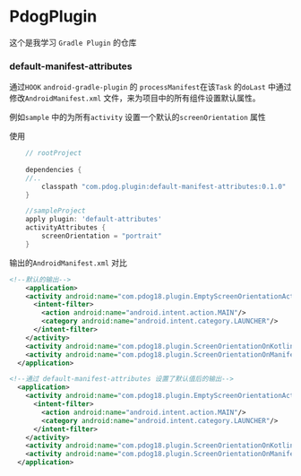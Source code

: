 # PdogPlugin

这个是我学习 `Gradle Plugin` 的仓库

### default-manifest-attributes

通过`HOOK` `android-gradle-plugin` 的 `processManifest`在该`Task` 的`doLast` 中通过修改`AndroidManifest.xml` 文件，来为项目中的所有组件设置默认属性。

例如`sample` 中的为所有`activity` 设置一个默认的`screenOrientation` 属性

使用
```groovy
    // rootProject
    
    dependencies {
    //..
        classpath "com.pdog.plugin:default-manifest-attributes:0.1.0"
    }
```

```groovy
    //sampleProject
    apply plugin: 'default-attributes'
    activityAttributes {
        screenOrientation = "portrait"
    }
```

输出的`AndroidManifest.xml` 对比

```xml
<!--默认的输出-->
    <application>
    <activity android:name="com.pdog18.plugin.EmptyScreenOrientationActivity"  >
      <intent-filter>
        <action android:name="android.intent.action.MAIN"/>
        <category android:name="android.intent.category.LAUNCHER"/>
      </intent-filter>
    </activity>
    <activity android:name="com.pdog18.plugin.ScreenOrientationOnKotlinCodeActivity" />
    <activity android:name="com.pdog18.plugin.ScreenOrientationOnManifestActivity" android:screenOrientation="portrait"/>
  </application>

```

```xml
<!--通过 default-manifest-attributes 设置了默认值后的输出-->
  <application>
    <activity android:name="com.pdog18.plugin.EmptyScreenOrientationActivity"  android:screenOrientation="portrait">
      <intent-filter>
        <action android:name="android.intent.action.MAIN"/>
        <category android:name="android.intent.category.LAUNCHER"/>
      </intent-filter>
    </activity>
    <activity android:name="com.pdog18.plugin.ScreenOrientationOnKotlinCodeActivity" android:screenOrientation="portrait"/>
    <activity android:name="com.pdog18.plugin.ScreenOrientationOnManifestActivity" android:screenOrientation="portrait"/>
  </application>
```